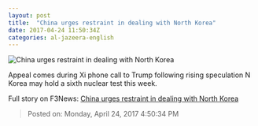 ```yaml
---
layout: post
title:  "China urges restraint in dealing with North Korea"
date: 2017-04-24 11:50:34Z
categories: al-jazeera-english
---
```


![China urges restraint in dealing with North Korea](http://www.aljazeera.com/mritems/Images/2017/3/6/911a387bb50b42bfb3f6ae24226634a3_18.jpg)

Appeal comes during Xi phone call to Trump following rising speculation N Korea may hold a sixth nuclear test this week.


Full story on F3News: [China urges restraint in dealing with North Korea](http://www.f3nws.com/n/HEqxyF)

> Posted on: Monday, April 24, 2017 4:50:34 PM
